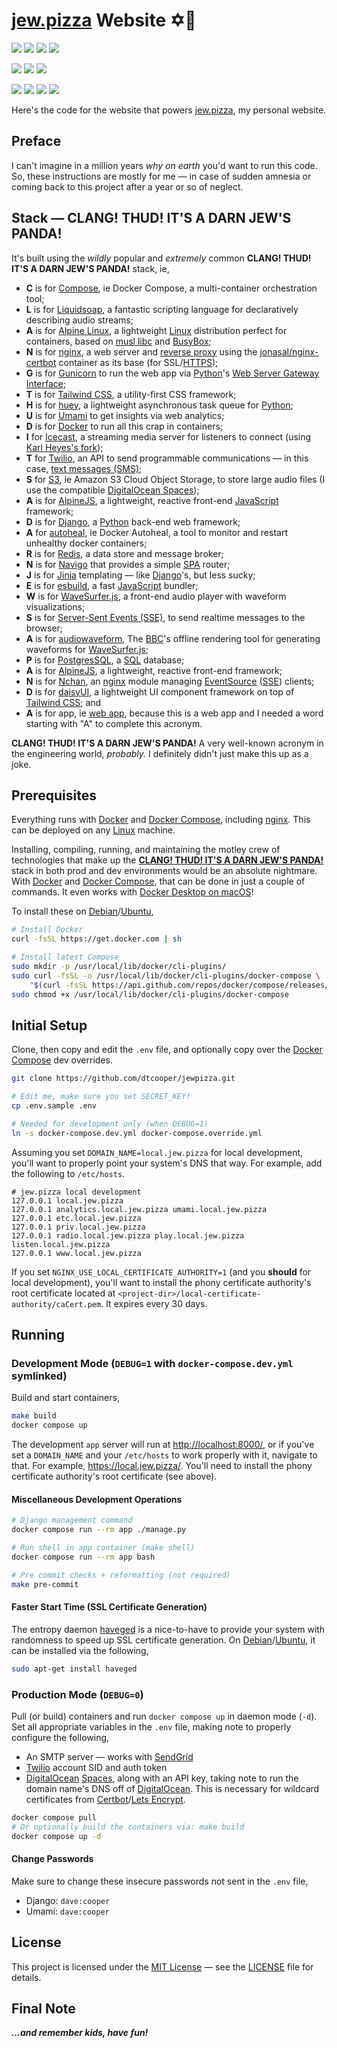 # [jew.pizza][jewpizza-url] Website ✡️🍕

[![][jewpizza-badge]][jewpizza-url]
[![][stack-badge]][stack-url]
[![][license-badge]][license-url]
[![][hurd-badge]][hurd-url]

[![][build-badge]][build-url]
[![][last-commit-badge]][last-commit-url]
[![][stars-badge]][stars-url]

[![][app-container-badge]][app-container-url]
[![][radio-container-badge]][radio-container-url]
[![][nginx-container-badge]][nginx-container-url]
[![][icecast-container-badge]][icecast-container-url]

Here's the code for the website that powers [jew.pizza][jewpizza-url], my
personal website.


## Preface

I can't imagine in a million years _why on earth_ you'd want to run this code.
So, these instructions are mostly for me &mdash; in case of sudden amnesia or
coming back to this project after a year or so of neglect.


## Stack &mdash; **CLANG! THUD! IT'S A DARN JEW'S PANDA!**

It's built using the _wildly_ popular and _extremely_ common
**CLANG! THUD! IT'S A DARN JEW'S PANDA!** stack, ie,

* **C** is for [Compose][docker-compose-url], ie Docker Compose, a
    multi-container orchestration tool;
* **L** is for [Liquidsoap][liquidsoap-url], a fantastic scripting language for
    declaratively describing audio streams;
* **A** is for [Alpine Linux][alpine-linux-url], a lightweight
    [Linux][linux-url] distribution perfect for containers, based on
    [musl libc][musl-url] and [BusyBox][busybox-url];
* **N** is for [nginx][nginx-url], a web server and
    [reverse proxy][reverse-proxy-url] using the
    [jonasal/nginx-certbot][nginx-certbot-url] container as its base (for
    SSL/[HTTPS][https-url]);
* **G** is for [Gunicorn][gunicorn-url] to run the web app via
    [Python][python-url]'s [Web Server Gateway Interface][wsgi-url];
* **T** is for [Tailwind CSS][tailwind-url], a utility-first CSS framework;
* **H** is for [huey][huey-url], a lightweight asynchronous task queue for
    [Python][python-url];
* **U** is for [Umami][umami-url] to get insights via web analytics;
* **D** is for [Docker][docker-url] to run all this crap in containers;
* **I** for [Icecast][icecast-url], a streaming media server for listeners to
    connect (using [Karl Heyes's fork][icecast-kh-url]);
* **T** for [Twilio][twilio-url], an API to send programmable communications —
    in this case, [text messages (SMS)][sms-url];
* **S** for [S3][amazon-s3-url], ie Amazon S3 Cloud Object Storage, to store
    large audio files (I use the compatible
    [DigitalOcean Spaces][digitalocean-spaces-url]);
* **A** is for [AlpineJS][alpinejs-url], a lightweight, reactive front-end
    [JavaScript][javascript-url] framework;
* **D** is for [Django][django-url], a [Python][python-url] back-end web
    framework;
* **A** for [autoheal][autoheal-url], ie Docker Autoheal, a tool to monitor and
    restart unhealthy docker containers;
* **R** is for [Redis][redis-url], a data store and message broker;
* **N** is for [Navigo][navigo-url] that provides a simple [SPA][spa-url]
    router;
* **J** is for [Jinja][jinja-url] templating — like [Django][django-url]'s,
    but less sucky;
* **E** is for [esbuild][esbuild-url], a fast [JavaScript][javascript-url]
    bundler;
* **W** is for [WaveSurfer.js][wavesurfer-url], a front-end audio player with
    waveform visualizations;
* **S** is for [Server-Sent Events (SSE)][sse-url], to send realtime messages to
    the browser;
* **A** is for [audiowaveform][audiowaveform-url], The [BBC][bbc-url]'s offline
    rendering tool for generating waveforms for [WaveSurfer.js][wavesurfer-url];
* **P** is for [PostgresSQL][postgres-url], a [SQL][sql-url] database;
* **A** is for [AlpineJS][alpinejs-url], a lightweight, reactive front-end
    framework;
* **N** is for [Nchan][nchan-url], an [nginx][nginx-url] module managing
    [EventSource][eventsource-url] ([SSE][sse-url]) clients;
* **D** is for [daisyUI][daisyui-url], a lightweight UI component framework on
    top of [Tailwind CSS][tailwind-url]; and
* **A** is for app, ie [web app][web-app-url], because this is a web app and I
    needed a word starting with "A" to complete this acronym.

**CLANG! THUD! IT'S A DARN JEW'S PANDA!** A very well-known acronym in the
engineering world, _probably._ I definitely didn't just make this up as a joke.


## Prerequisites

Everything runs with [Docker][docker-url] and
[Docker Compose][docker-compose-url], including [nginx][nginx-url]. This can be
deployed on any [Linux][linux-url] machine.

Installing, compiling, running, and maintaining the motley crew of technologies
that make up the [**CLANG! THUD! IT'S A DARN JEW'S PANDA!**][stack-url] stack in
both prod and dev environments would be an absolute nightmare. With
[Docker][docker-url] and [Docker Compose][docker-compose-url], that can be done
in just a couple of commands. It even works with
[Docker Desktop on macOS][docker-for-mac-url]!

To install these on [Debian][debian-url]/[Ubuntu][ubuntu-url],

```bash
# Install Docker
curl -fsSL https://get.docker.com | sh

# Install latest Compose
sudo mkdir -p /usr/local/lib/docker/cli-plugins/
sudo curl -fsSL -o /usr/local/lib/docker/cli-plugins/docker-compose \
    "$(curl -fsSL https://api.github.com/repos/docker/compose/releases/latest | grep browser_download_url | cut -d '"' -f 4 | grep -i "$(uname -s)-$(arch)$")"
sudo chmod +x /usr/local/lib/docker/cli-plugins/docker-compose
```


## Initial Setup
Clone, then copy and edit the `.env` file, and optionally copy over the
[Docker Compose][docker-compose-url] dev overrides.

```bash
git clone https://github.com/dtcooper/jewpizza.git

# Edit me, make sure you set SECRET_KEY!
cp .env.sample .env

# Needed for development only (when DEBUG=1)
ln -s docker-compose.dev.yml docker-compose.override.yml
```

Assuming you set `DOMAIN_NAME=local.jew.pizza` for local development, you'll
want to properly point your system's DNS that way. For example, add the following
to `/etc/hosts`.

```
# jew.pizza local development
127.0.0.1 local.jew.pizza
127.0.0.1 analytics.local.jew.pizza umami.local.jew.pizza
127.0.0.1 etc.local.jew.pizza
127.0.0.1 priv.local.jew.pizza
127.0.0.1 radio.local.jew.pizza play.local.jew.pizza listen.local.jew.pizza
127.0.0.1 www.local.jew.pizza
```

If you set `NGINX_USE_LOCAL_CERTIFICATE_AUTHORITY=1` (and you **should** for
local development), you'll want to install the phony certificate authority's
root certificate located at `<project-dir>/local-certificate-authority/caCert.pem`.
It expires every 30 days.


## Running

### Development Mode (`DEBUG=1` with `docker-compose.dev.yml` symlinked)

Build and start containers,

```bash
make build
docker compose up
```

The development `app` server will run at <http://localhost:8000/>, or if you've
set a `DOMAIN_NAME` and your `/etc/hosts` to work properly with it, navigate to
that. For example, <https://local.jew.pizza/>. You'll need to install the phony
certificate authority's root certificate (see above).


#### Miscellaneous Development Operations

```bash
# Django management command
docker compose run --rm app ./manage.py

# Run shell in app container (make shell)
docker compose run --rm app bash

# Pre commit checks + reformatting (not required)
make pre-commit
```

#### Faster Start Time (SSL Certificate Generation)

The entropy daemon [haveged][haveged-url] is a nice-to-have to provide your
system with randomness to speed up SSL certificate generation. On
[Debian][debian-url]/[Ubuntu][ubuntu-url], it can be installed via the
following,

```bash
sudo apt-get install haveged
```


### Production Mode (`DEBUG=0`)

Pull (or build) containers and run `docker compose up` in daemon mode (`-d`).
Set all appropriate variables in the `.env` file, making note to properly
configure the following,

* An SMTP server &mdash; works with [SendGrid][sendgrid-url]
* [Twilio][twilio-url] account SID and auth token
* [DigitalOcean][digitalocean-url] [Spaces][digitalocean-spaces-url], along with
    an API key, taking note to run the domain name's DNS off of
    [DigitalOcean][digitalocean-url]. This is necessary for wildcard certificates
    from [Certbot][certbot-url]/[Lets Encrypt][letsencrypt-url].

```bash
docker compose pull
# Or optionally build the containers via: make build
docker compose up -d
```

#### Change Passwords

Make sure to change these insecure passwords not sent in the `.env` file,

* Django: `dave:cooper`
* Umami: `dave:cooper`


## License

This project is licensed under the [MIT License][mit-license-url] &mdash; see
the [LICENSE][license-url] file for details.

## Final Note

**_...and remember kids, have fun!_**

[app-container-badge]: https://img.shields.io/badge/container-app-informational?style=flat-square&logo=docker&logoColor=white
[app-container-url]: https://ghcr.io/dtcooper/jewpizza-app
[icecast-container-badge]: https://img.shields.io/badge/container-icecast-informational?style=flat-square&logo=docker&logoColor=white
[icecast-container-url]: https://ghcr.io/dtcooper/jewpizza-icecast
[nginx-container-badge]: https://img.shields.io/badge/container-nginx-informational?style=flat-square&logo=docker&logoColor=white
[nginx-container-url]: https://ghcr.io/dtcooper/jewpizza-nginx
[radio-container-badge]: https://img.shields.io/badge/container-radio-informational?style=flat-square&logo=docker&logoColor=white
[radio-container-url]: https://ghcr.io/dtcooper/jewpizza-radio

[build-badge]: https://img.shields.io/github/workflow/status/dtcooper/jewpizza/Build%20and%20Deploy?label=build%20%26%20deploy&logo=github&style=flat-square
[build-url]: https://github.com/dtcooper/jewpizza/actions/workflows/docker-build.yml
[hurd-badge]: https://img.shields.io/badge/GNU%20hurd-incompatable-critical?logo=gnu&logoColor=white&style=flat-square
[hurd-url]: https://github.com/dtcooper/jewpizza/issues/1
[jewpizza-badge]: https://img.shields.io/badge/website-jew.pizza-informational?style=flat-square
[jewpizza-url]: https://jew.pizza/
[stack-badge]: https://img.shields.io/badge/stack-CLANG%21%20THUD%21%20IT%27S%20A%20DARN%20JEW%27S%20PANDA%21-informational?style=flat-square
[stack-url]: https://github.com/dtcooper/jewpizza#stack--clang-thud-its-a-darn-jews-panda
[last-commit-badge]: https://img.shields.io/github/last-commit/dtcooper/jewpizza/main?logo=github&style=flat-square
[last-commit-url]: https://github.com/dtcooper/jewpizza/commits/main
[license-badge]: https://img.shields.io/github/license/dtcooper/jewpizza?style=flat-square&color=success
[license-url]: https://github.com/dtcooper/jewpizza/blob/main/LICENSE
[stars-badge]: https://img.shields.io/github/stars/dtcooper/jewpizza?logo=github&style=flat-square
[stars-url]: https://github.com/dtcooper/jewpizza/stargazers

[alpine-linux-url]: https://alpinelinux.org/
[alpinejs-url]: https://alpinejs.dev/
[amazon-s3-url]: https://aws.amazon.com/s3/
[audiowaveform-url]: https://github.com/bbc/audiowaveform
[autoheal-url]: https://github.com/willfarrell/docker-autoheal
[bbc-url]: https://www.bbc.com/
[busybox-url]: https://busybox.net/
[certbot-url]: https://certbot.eff.org/
[daisyui-url]: https://daisyui.com/
[debian-url]: https://www.debian.org/
[digitalocean-spaces-url]: https://www.digitalocean.com/products/spaces
[digitalocean-url]: https://www.digitalocean.com/
[django-url]: https://www.djangoproject.com/
[docker-compose-url]: https://docs.docker.com/compose/
[docker-for-mac-url]: https://docs.docker.com/desktop/mac/install/
[docker-url]: https://www.docker.com/
[esbuild-url]: https://esbuild.github.io/
[eventsource-url]: https://developer.mozilla.org/en-US/docs/Web/API/EventSource
[gunicorn-url]: https://gunicorn.org/
[haveged-url]: https://www.issihosts.com/haveged/
[https-url]: https://en.wikipedia.org/wiki/HTTPS
[huey-url]: https://huey.readthedocs.io/
[icecast-kh-url]: https://github.com/karlheyes/icecast-kh
[icecast-url]: https://icecast.org/
[javascript-url]: https://developer.mozilla.org/en-US/docs/Web/JavaScript
[jinja-url]: https://jinja.palletsprojects.com/
[letsencrypt-url]: https://letsencrypt.org/
[linux-url]: https://www.kernel.org/
[liquidsoap-url]: https://www.liquidsoap.info/
[mit-license-url]: https://en.wikipedia.org/wiki/MIT_License
[musl-url]: https://musl.libc.org/
[navigo-url]: https://github.com/krasimir/navigo
[nchan-url]: https://nchan.io/
[nginx-certbot-url]: https://github.com/JonasAlfredsson/docker-nginx-certbot/
[nginx-url]: https://www.nginx.com/
[postgres-url]: https://www.postgresql.org/
[python-url]: https://www.python.org/
[redis-url]: https://redis.io/
[reverse-proxy-url]: https://en.wikipedia.org/wiki/Reverse_proxy
[sendgrid-url]: https://sendgrid.com/
[sms-url]: https://en.wikipedia.org/wiki/SMS
[spa-url]: https://en.wikipedia.org/wiki/Single-page_application
[sql-url]: https://en.wikipedia.org/wiki/SQL
[sse-url]: https://en.wikipedia.org/wiki/Server-sent_events
[tailwind-url]: https://tailwindcss.com/
[twilio-url]: https://www.twilio.com/
[ubuntu-url]: https://ubuntu.com/
[umami-url]: https://umami.is/
[wavesurfer-url]: https://wavesurfer-js.org/
[web-app-url]: https://en.wikipedia.org/wiki/Web_application
[wsgi-url]: https://en.wikipedia.org/wiki/Web_Server_Gateway_Interface
